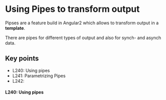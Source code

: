 # Using Pipes to transform output

Pipses are a feature build in Angular2 which allows to transform output in a **template**.

There are pipes for different types of output and also for synch- and asynch data.
## Key points
* L240: Using pipes
* L241: Parametrizing Pipes
* L242: 


#### L240: Using pipes


